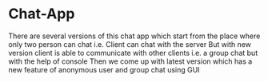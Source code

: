 # Chat-App
There are several versions of this chat app which start from the place where only two person can chat i.e. Client can chat with the server
But with new version client is able to communicate with other clients i.e. a group chat but with the help of console
Then we come up with latest version which has a new feature of anonymous user and group chat using GUI
